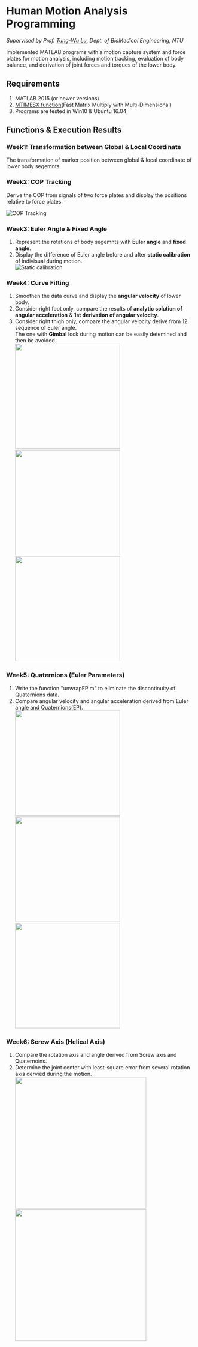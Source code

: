 # Human Motion Analysis Programming
*Supervised by Prof. [Tung-Wu Lu](http://oemal.bme.ntu.edu.tw/professor/professorE.htm), Dept. of BioMedical Engineering, NTU*

Implemented MATLAB programs with a motion capture system and force plates for motion analysis, including motion tracking, evaluation of body balance, and derivation of joint forces and torques of the lower body.

## Requirements
1. MATLAB 2015 (or newer versions)
2. [MTIMESX function](https://www.mathworks.com/matlabcentral/fileexchange/25977-mtimesx-fast-matrix-multiply-with-multi-dimensional-support)(Fast Matrix Multiply with Multi-Dimensional)
3. Programs are tested in Win10 & Ubuntu 16.04

## Functions & Execution Results
### Week1: Transformation between Global & Local Coordinate  
The transformation of marker position between global & local coordinate of lower body segemnts.  

### Week2: COP Tracking  
Derive the COP from signals of two force plates and display the positions relative to force plates.  
  
![COP Tracking](/results/COP.gif) 

### Week3: Euler Angle & Fixed Angle
1. Represent the rotations of body segemnts with **Euler angle** and **fixed angle**.  
2. Display the difference of Euler angle before and after **static calibration** of indivisual during motion.  
![Static calibration](/results/hw3.png)  

### Week4: Curve Fitting
1. Smoothen the data curve and display the **angular velocity** of lower body.  
2. Consider right foot only, compare the results of **analytic solution of angular acceleration** & **1st derivation of angular velocity**.  
3. Consider right thigh only, compare the angular velocity derive from 12 sequence of Euler angle.  
The one with **Gimbal** lock during motion can be easily detemined and then be avoided.  
<img src="/results/hw4_AngVel.jpg" width="280"><img src="/results/hw4_AngAcc.jpg" width="280"><img src="/results/hw4_12RotSeq.jpg" width="280">  

### Week5: Quaternions (Euler Parameters)
1. Write the function "unwrapEP.m" to eliminate the discontinuity of Quaternions data.    
2. Compare angular velocity and angular acceleration derived from Euler angle and Quaternions(EP).  
<img src="/results/hw5_unwrapEP().jpg" width="280"><img src="/results/hw5_AngVel.jpg" width="280"><img src="/results/hw5_AngAcc.jpg" width="280">  

### Week6: Screw Axis (Helical Axis)
1. Compare the rotation axis and angle derived from Screw axis and Quaternoins.
2. Determine the joint center with least-square error from several rotation axis dervied during the motion.
<img src="/results/hw6_n&phi.jpg" width="350"><img src="/results/hw6_1.jpg" width="350">
